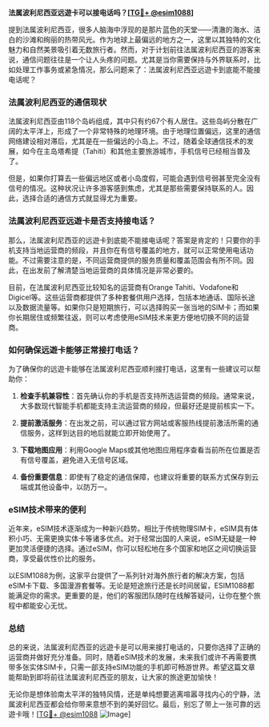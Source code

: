 **法属波利尼西亚远遊卡可以接电话吗？[[TG💪+ @esim1088](https://t.me/s/esim1088)]**

提到法属波利尼西亚，很多人脑海中浮现的是那片蓝色的天堂——清澈的海水、洁白的沙滩和绚丽的热带风光。作为地球上最偏远的地方之一，这里以其独特的文化魅力和自然美景吸引着无数旅行者。然而，对于计划前往法属波利尼西亚的游客来说，通信问题往往是一个让人头疼的问题。尤其是当你需要保持与外界联系时，比如处理工作事务或紧急情况，那么问题来了：法属波利尼西亚远遊卡到底能不能接电话呢？

### 法属波利尼西亚的通信现状

法属波利尼西亚由118个岛屿组成，其中只有约67个有人居住。这些岛屿分散在广阔的太平洋上，形成了一个非常特殊的地理环境。由于地理位置偏远，这里的通信网络建设相对滞后，尤其是在一些偏远的小岛上。不过，随着全球通信技术的发展，如今在主岛塔希提（Tahiti）和其他主要旅游城市，手机信号已经相当普及了。

但是，如果你打算去一些偏远地区或者小岛度假，可能会遇到信号弱甚至完全没有信号的情况。这种状况让许多游客感到焦虑，尤其是那些需要保持联系的人。因此，选择合适的通信方式就显得尤为重要。

### 法属波利尼西亚远遊卡是否支持接电话？

那么，法属波利尼西亚的远遊卡到底能不能接电话呢？答案是肯定的！只要你的手机支持当地运营商的频段，并且你在有信号覆盖的地方，就可以正常使用电话功能。不过需要注意的是，不同运营商提供的服务质量和覆盖范围会有所不同。因此，在出发前了解清楚当地运营商的具体情况是非常必要的。

目前，在法属波利尼西亚比较知名的运营商有Orange Tahiti、Vodafone和Digicel等。这些运营商都提供了多种套餐供用户选择，包括本地通话、国际长途以及数据流量等。如果你只是短期旅行，可以选择购买一张当地的SIM卡；而如果你长期居住或频繁往返，则可以考虑使用eSIM技术来更方便地切换不同的运营商。

### 如何确保远遊卡能够正常接打电话？

为了确保你的远遊卡能够在法属波利尼西亚顺利接打电话，这里有一些建议可以帮助你：

1. **检查手机兼容性**：首先确认你的手机是否支持所选运营商的频段。通常来说，大多数现代智能手机都能支持主流运营商的频段，但最好还是提前核实一下。
   
2. **提前激活服务**：在出发之前，可以通过官方网站或客服热线提前激活所需的通信服务，这样到达目的地后就能立即开始使用了。

3. **下载地图应用**：利用Google Maps或其他地图应用程序查看当前所在位置是否有信号覆盖，避免进入无信号区域。

4. **备份重要信息**：即使有了稳定的通信保障，也建议将重要的联系方式保存到云端或其他设备中，以防万一。

### eSIM技术带来的便利

近年来，eSIM技术逐渐成为一种新兴趋势。相比于传统物理SIM卡，eSIM具有体积小巧、无需更换实体卡等诸多优点。对于经常出国的人来说，eSIM无疑是一种更加灵活便捷的选择。通过eSIM，你可以轻松地在多个国家和地区之间切换运营商，享受最优性价比的服务。

以ESIM1088为例，这家平台提供了一系列针对海外旅行者的解决方案，包括eSIM卡下载、多国漫游套餐等。无论是短途旅行还是长时间居留，ESIM1088都能满足你的需求。更重要的是，他们的客服团队随时在线解答疑问，让你在整个旅程中都能安心无忧。

### 总结

总的来说，法属波利尼西亚的远遊卡是可以用来接打电话的，只要你选择了正确的运营商并做好充分准备。同时，随着eSIM技术的发展，未来我们或许不再需要携带多张实体SIM卡，只需一部支持eSIM功能的手机即可畅游世界。希望这篇文章能帮助到即将前往法属波利尼西亚的朋友，让大家的旅途更加愉快！

无论你是想体验南太平洋的独特风情，还是单纯想要逃离喧嚣寻找内心的宁静，法属波利尼西亚都会给你带来意想不到的美好回忆。最后，别忘了带上一张可靠的远遊卡哦！[[TG💪+ @esim1088](https://t.me/s/esim1088) ![Image](https://i.postimg.cc/4NQfJmqS/Snipaste-2025-05-13-00-14-12.png)]